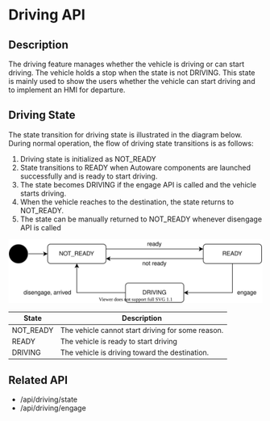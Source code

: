 # Driving API

## Description

The driving feature manages whether the vehicle is driving or can start driving.
The vehicle holds a stop when the state is not DRIVING.
This state is mainly used to show the users whether the vehicle can start driving and to implement an HMI for departure.

## Driving State

The state transition for driving state is illustrated in the diagram below.
During normal operation, the flow of driving state transitions is as follows:

1. Driving state is initialized as NOT_READY
2. State transitions to READY when Autoware components are launched successfully and is ready to start driving.
3. The state becomes DRIVING if the engage API is called and the vehicle starts driving.
4. When the vehicle reaches to the destination, the state returns to NOT_READY.
5. The state can be manually returned to NOT_READY whenever disengage API is called

![driving-state](./driving-state.drawio.svg)

| State     | Description                                       |
| --------- | ------------------------------------------------- |
| NOT_READY | The vehicle cannot start driving for some reason. |
| READY     | The vehicle is ready to start driving             |
| DRIVING   | The vehicle is driving toward the destination.    |

## Related API

- /api/driving/state
- /api/driving/engage
